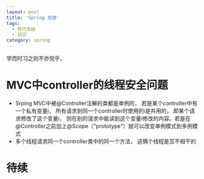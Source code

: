 ```yaml
---
layout: post
title: 'Spring 总结'
tags:
  - 技巧总结
  - 日记
category: spring
---
```

学而时习之则不亦悦乎。
<!--more-->
# MVC中controller的线程安全问题

* Srping MVC中被@Controller注解的类都是单例的， 若是某个controller中有一个私有变量i， 所有请求到同一个controller时使用的i是共用的， 即某个请求修改了这个变量i， 则在别的请求中能读到这个变量i修改的内容。若是在@Controller之前加上@Scope（"prototype"）就可以改变单例模式到多例模式
* 多个线程请求同一个controller类中的同一个方法， 这俩个线程是互不相干的


# 待续
